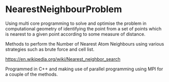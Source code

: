 # NearestNeighbourProblem
Using multi core programming to solve and optimise the problem in computational geometry of identifying the point from a set of points which is nearest to a given point according to some measure of distance.

Methods to perform the Number of Nearest Atom Neighbours using various strategies such as brute force and cell list.

https://en.wikipedia.org/wiki/Nearest_neighbor_search

Programmed in C++ and making use of parallel programming using MPI for a couple of the methods.

